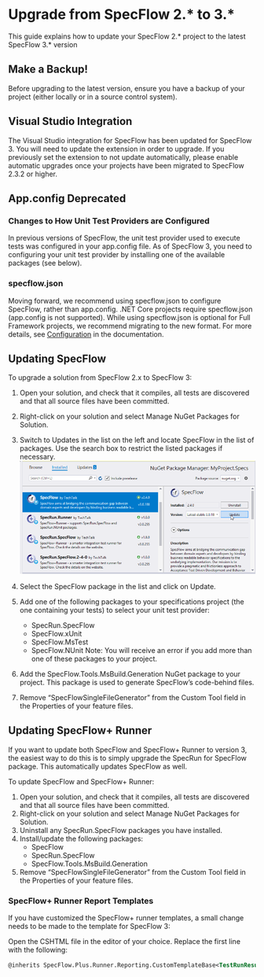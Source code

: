 # Upgrade from SpecFlow 2.* to 3.*

This guide explains how to update your SpecFlow 2.* project to the latest SpecFlow 3.* version

## Make a Backup!

Before upgrading to the latest version, ensure you have a backup of your project (either locally or in a source control system).

## Visual Studio Integration

The Visual Studio integration for SpecFlow has been updated for SpecFlow 3. You will need to update the extension in order to upgrade. If you previously set the extension to not update automatically, please enable automatic upgrades once your projects have been migrated to SpecFlow 2.3.2 or higher.

## App.config Deprecated

### Changes to How Unit Test Providers are Configured

In previous versions of SpecFlow, the unit test provider used to execute tests was configured in your app.config file. As of SpecFlow 3, you need to configuring your unit test provider by installing one of the available packages (see below).

### specflow.json

Moving forward, we recommend using specflow.json to configure SpecFlow, rather than app.config. .NET Core projects require specflow.json (app.config is not supported). While using specflow.json is optional for Full Framework projects, we recommend migrating to the new format. For more details, see [Configuration](../Configuration/Configuration.md) in the documentation.

## Updating SpecFlow

To upgrade a solution from SpecFlow 2.x to SpecFlow 3:

1. Open your solution, and check that it compiles, all tests are discovered and that all source files have been committed.
1. Right-click on your solution and select Manage NuGet Packages for Solution.
1. Switch to Updates in the list on the left and locate SpecFlow in the list of packages. Use the search box to restrict the listed packages if necessary.
![NuGet Dialog in Visual Studio](../_static/images/update-specflow2-nuget-packages.png)
1. Select the SpecFlow package in the list and click on Update.
1. Add one of the following packages to your specifications project (the one containing your tests) to select your unit test provider:

    - SpecRun.SpecFlow
    - SpecFlow.xUnit
    - SpecFlow.MsTest
    - SpecFlow.NUnit
Note: You will receive an error if you add more than one of these packages to your project.
1. Add the SpecFlow.Tools.MsBuild.Generation NuGet package to your project. This package is used to generate SpecFlow’s code-behind files.
1. Remove “SpecFlowSingleFileGenerator” from the Custom Tool field in the Properties of your feature files.

## Updating SpecFlow+ Runner

If you want to update both SpecFlow and SpecFlow+ Runner to version 3, the easiest way to do this is to simply upgrade the SpecRun for SpecFlow package. This automatically updates SpecFlow as well.

To update SpecFlow and SpecFlow+ Runner:

1. Open your solution, and check that it compiles, all tests are discovered and that all source files have been committed.
1. Right-click on your solution and select Manage NuGet Packages for Solution.
1. Uninstall any SpecRun.SpecFlow packages you have installed.
1. Install/update the following packages:
    - SpecFlow
    - SpecRun.SpecFlow
    - SpecFlow.Tools.MsBuild.Generation
1. Remove “SpecFlowSingleFileGenerator” from the Custom Tool field in the Properties of your feature files.

### SpecFlow+ Runner Report Templates

If you have customized the SpecFlow+ runner templates, a small change needs to be made to the template for SpecFlow 3:

Open the CSHTML file in the editor of your choice.
Replace the first line with the following:

``` xml
@inherits SpecFlow.Plus.Runner.Reporting.CustomTemplateBase<TestRunResult>
```

